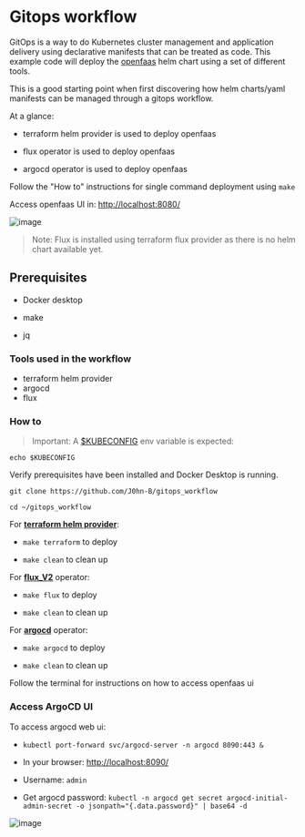 # Gitops workflow

GitOps is a way to do Kubernetes cluster management and application delivery using declarative manifests that can be treated as code.
This example code will deploy the [openfaas](https://github.com/openfaas/faas-netes/tree/master/chart/openfaas) helm chart using a set of different tools.

This is a good starting point when first discovering how helm charts/yaml manifests can be managed through a gitops workflow.

At a glance:

- terraform helm provider is used to deploy openfaas

- flux operator is used to deploy openfaas

- argocd operator is used to deploy openfaas

Follow the "How to" instructions for single command deployment using `make`

Access openfaas UI in: <http://localhost:8080/>

![image](https://user-images.githubusercontent.com/40946247/136553779-bc34d5e8-ff7e-4e07-97eb-c821e9264dec.png)

> Note: Flux is installed using terraform flux provider as there is no helm chart available yet.

## Prerequisites

- Docker desktop

- make

- jq

### Tools used in the workflow

- terraform helm provider
- argocd
- flux

### How to

> Important: A [$KUBECONFIG](https://kubernetes.io/docs/concepts/configuration/organize-cluster-access-kubeconfig/#the-kubeconfig-environment-variable) env variable is expected:

`echo $KUBECONFIG`

Verify prerequisites have been installed and Docker Desktop is running.

`git clone https://github.com/J0hn-B/gitops_workflow`

`cd ~/gitops_workflow`

For [**terraform helm provider**](https://registry.terraform.io/providers/hashicorp/helm/latest/docs):

- `make terraform` to deploy

- `make clean` to clean up

For [**flux_V2**](https://fluxcd.io/docs/) operator:

- `make flux` to deploy

- `make clean` to clean up

For [**argocd**](https://argo-cd.readthedocs.io/en/stable/) operator:

- `make argocd` to deploy

- `make clean` to clean up

Follow the terminal for instructions on how to access openfaas ui

### Access ArgoCD UI

To access argocd web ui:

- `kubectl port-forward svc/argocd-server -n argocd 8090:443 &`

- In your browser: <http://localhost:8090/>

- Username: `admin`

- Get argocd password: `kubectl -n argocd get secret argocd-initial-admin-secret -o jsonpath="{.data.password}" | base64 -d`

![image](https://user-images.githubusercontent.com/40946247/136553421-efe401c9-aa33-4246-9a54-e6bfe19d0b71.png)
